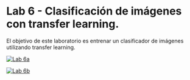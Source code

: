 # Lab 6 - Clasificación de imágenes con transfer learning.

El objetivo de este laboratorio es entrenar un clasificador de imágenes utilizando transfer learning.

[![Lab 6a](https://colab.research.google.com/assets/colab-badge.svg)](https://colab.research.google.com/github/FCEIA-AAII/lab6/blob/main/lab6a.ipynb)

[![Lab 6b](https://colab.research.google.com/assets/colab-badge.svg)](https://colab.research.google.com/github/FCEIA-AAII/lab6/blob/main/lab6b.ipynb)
